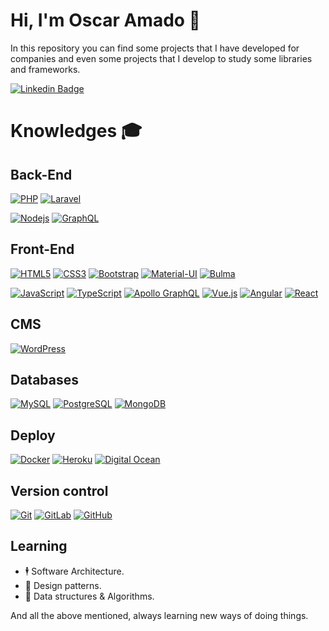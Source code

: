 # Hi, I'm Oscar Amado 🧔
In this repository you can find some projects that I have developed for companies and even some projects that I develop to study some libraries and frameworks.

[![Linkedin Badge](https://img.shields.io/badge/-Oscar%20Amado-blue?style=flat-square&logo=Linkedin&logoColor=white&link=https://www.linkedin.com/in/ofaaoficial/)](https://www.linkedin.com/in/ofaaoficial/)

# Knowledges :mortar_board:
## Back-End
[![PHP](https://img.shields.io/badge/-PHP-777BB4?style=flat-square&logo=php&logoColor=white&link=https://github.com/ofaaoficial/)](https://github.com/ofaaoficial/)
[![Laravel](https://img.shields.io/badge/-Laravel-FF2D20?style=flat-square&logo=laravel&logoColor=white&link=https://github.com/ofaaoficial/)](https://github.com/ofaaoficial/)

[![Nodejs](https://img.shields.io/badge/-Node.js-339933?style=flat-square&logo=Node.js&logoColor=white&link=https://github.com/ofaaoficial/)](https://github.com/ofaaoficial/)
[![GraphQL](https://img.shields.io/badge/-GraphQL-E10098?style=flat-square&logo=graphql&link=https://github.com/ofaaoficial/)](https://github.com/ofaaoficial/)

## Front-End
[![HTML5](https://img.shields.io/badge/-HTML5-E34F26?style=flat-square&logo=html5&logoColor=white&link=https://github.com/ofaaoficial/)](https://github.com/ofaaoficial/)
[![CSS3](https://img.shields.io/badge/-CSS3-1572B6?style=flat-square&logo=css3&link=https://github.com/ofaaoficial/)](https://github.com/ofaaoficial/)
[![Bootstrap](https://img.shields.io/badge/-Bootstrap-563D7C?style=flat-square&logo=bootstrap&link=https://github.com/ofaaoficial/)](https://github.com/ofaaoficial/)
[![Material-UI](https://img.shields.io/badge/-Material%20UI-0081CB?style=flat-square&logo=material-ui&link=https://github.com/ofaaoficial/)](https://github.com/ofaaoficial/)
[![Bulma](https://img.shields.io/badge/-Bulma-00D1B2?style=flat-square&logo=material-ui&link=https://github.com/ofaaoficial/)](https://github.com/ofaaoficial/)

[![JavaScript](https://img.shields.io/badge/-JavaScript-black?style=flat-square&logo=javascript&link=https://github.com/ofaaoficial/)](https://github.com/ofaaoficial/)
[![TypeScript](https://img.shields.io/badge/-TypeScript-007ACC?style=flat-square&logo=typescript&link=https://github.com/ofaaoficial/)](https://github.com/ofaaoficial/)
[![Apollo GraphQL](https://img.shields.io/badge/-Apollo%20GraphQL-311C87?style=flat-square&logo=apollo-graphql&link=https://github.com/ofaaoficial/)](https://github.com/ofaaoficial/)
[![Vue.js](https://img.shields.io/badge/-Vuejs-black?style=flat-square&logo=vue.js&link=https://github.com/ofaaoficial/)](https://github.com/ofaaoficial/)
[![Angular](https://img.shields.io/badge/-Angular-DD0031?style=flat-square&logo=angular&link=https://github.com/ofaaoficial/)](https://github.com/ofaaoficial/)
[![React](https://img.shields.io/badge/-React-black?style=flat-square&logo=react&link=https://github.com/ofaaoficial/)](https://github.com/ofaaoficial/)

## CMS
[![WordPress](https://img.shields.io/badge/-WordPress-21759B?style=flat-square&logo=wordpress&link=https://github.com/ofaaoficial/)](https://github.com/ofaaoficial/)

## Databases
[![MySQL](https://img.shields.io/badge/-MySQL-4479A1?style=flat-square&logo=mysql&logoColor=white&link=https://github.com/ofaaoficial/)](https://github.com/ofaaoficial/)
[![PostgreSQL](https://img.shields.io/badge/-PostgreSQL-336791?style=flat-square&logo=postgresql&link=https://github.com/ofaaoficial/)](https://github.com/ofaaoficial/)
[![MongoDB](https://img.shields.io/badge/-MongoDB-black?style=flat-square&logo=mongodb&link=https://github.com/ofaaoficial/)](https://github.com/ofaaoficial/)

## Deploy
[![Docker](https://img.shields.io/badge/-Docker-black?style=flat-square&logo=docker&link=https://github.com/ofaaoficial/)](https://github.com/ofaaoficial/)
[![Heroku](https://img.shields.io/badge/-Heroku-430098?style=flat-square&logo=heroku&link=https://github.com/ofaaoficial/)](https://github.com/ofaaoficial/)
[![Digital Ocean](https://img.shields.io/badge/-DigitalOcean-17158e?style=flat-square&logo=digitalocean&link=https://github.com/ofaaoficial/)](https://github.com/ofaaoficial/)

## Version control
[![Git](https://img.shields.io/badge/-Git-black?style=flat-square&logo=git&link=https://github.com/ofaaoficial/)](https://github.com/ofaaoficial/)
[![GitLab](https://img.shields.io/badge/-GitLab-FCA121?style=flat-square&logo=gitlab&link=https://github.com/ofaaoficial/)](https://github.com/ofaaoficial/)
[![GitHub](https://img.shields.io/badge/-GitHub-181717?style=flat-square&logo=github&link=https://github.com/ofaaoficial/)](https://github.com/ofaaoficial/)

## Learning
- 🕴 Software Architecture.
- 🎯 Design patterns.
- 🧩 Data structures & Algorithms.

And all the above mentioned, always learning new ways of doing things.
